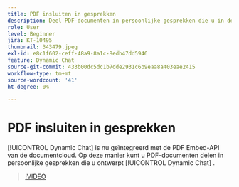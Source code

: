 ```yaml
---
title: PDF insluiten in gesprekken
description: Deel PDF-documenten in persoonlijke gesprekken die u in de Dynamic Chat ontwerpt.
role: User
level: Beginner
jira: KT-10495
thumbnail: 343479.jpeg
exl-id: e8c1f602-ceff-48a9-8a1c-8edb47dd5946
feature: Dynamic Chat
source-git-commit: 433b00dc5dc1b7dde2931c6b9eaa8a403eae2415
workflow-type: tm+mt
source-wordcount: '41'
ht-degree: 0%

---
```


# PDF insluiten in gesprekken

[!UICONTROL Dynamic Chat]  is nu geïntegreerd met de PDF Embed-API van de documentcloud. Op deze manier kunt u PDF-documenten delen in persoonlijke gesprekken die u ontwerpt [!UICONTROL Dynamic Chat] .

>[!VIDEO](https://video.tv.adobe.com/v/343479/?quality=12&learn=on)
